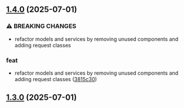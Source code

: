 ## [1.4.0](https://github.com/Softanglez-Coder/diucse-alumni-adk/compare/v1.3.0...v1.4.0) (2025-07-01)


### ⚠ BREAKING CHANGES

* refactor models and services by removing unused components and adding request classes

### feat

* refactor models and services by removing unused components and adding request classes ([3815c30](https://github.com/Softanglez-Coder/diucse-alumni-adk/commit/3815c309b897b39a6dd9bd077396536d77241b62))

## [1.3.0](https://github.com/Softanglez-Coder/diucse-alumni-adk/compare/v1.2.0...v1.3.0) (2025-07-01)
